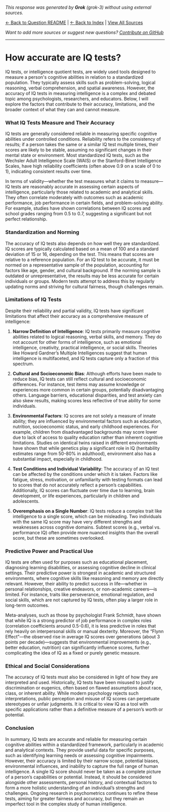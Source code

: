 <!-- 
Generated by: grok
Model: grok-3
Prompt type: default
Generated at: 2025-06-18T09:59:28.850472
-->

*This response was generated by **Grok** (grok-3) without using external sources.*

[← Back to Question README](README.md) | [← Back to Index](../README.md) | [View All Sources](../allsources.md)

*Want to add more sources or suggest new questions? [Contribute on GitHub](https://github.com/justinwest/SuggestedSources)*

---

# How accurate are IQ tests?

IQ tests, or intelligence quotient tests, are widely used tools designed to measure a person's cognitive abilities in relation to a standardized population. They typically assess skills such as problem-solving, logical reasoning, verbal comprehension, and spatial awareness. However, the accuracy of IQ tests in measuring intelligence is a complex and debated topic among psychologists, researchers, and educators. Below, I will explore the factors that contribute to their accuracy, limitations, and the broader context of what they can and cannot measure.

### What IQ Tests Measure and Their Accuracy
IQ tests are generally considered reliable in measuring specific cognitive abilities under controlled conditions. Reliability refers to the consistency of results; if a person takes the same or a similar IQ test multiple times, their scores are likely to be stable, assuming no significant changes in their mental state or environment. Most standardized IQ tests, such as the Wechsler Adult Intelligence Scale (WAIS) or the Stanford-Binet Intelligence Scales, have high reliability coefficients (often above 0.9 on a scale of 0 to 1), indicating consistent results over time.

In terms of validity—whether the test measures what it claims to measure—IQ tests are reasonably accurate in assessing certain aspects of intelligence, particularly those related to academic and analytical skills. They often correlate moderately with outcomes such as academic performance, job performance in certain fields, and problem-solving ability. For example, studies have shown correlations between IQ scores and school grades ranging from 0.5 to 0.7, suggesting a significant but not perfect relationship.

### Standardization and Norming
The accuracy of IQ tests also depends on how well they are standardized. IQ scores are typically calculated based on a mean of 100 and a standard deviation of 15 or 16, depending on the test. This means that scores are relative to a reference population. For an IQ test to be accurate, it must be normed on a representative sample of the population, accounting for factors like age, gender, and cultural background. If the norming sample is outdated or unrepresentative, the results may be less accurate for certain individuals or groups. Modern tests attempt to address this by regularly updating norms and striving for cultural fairness, though challenges remain.

### Limitations of IQ Tests
Despite their reliability and partial validity, IQ tests have significant limitations that affect their accuracy as a comprehensive measure of intelligence:

1. **Narrow Definition of Intelligence**: IQ tests primarily measure cognitive abilities related to logical reasoning, verbal skills, and memory. They do not account for other forms of intelligence, such as emotional intelligence, creativity, practical intelligence, or social skills. Theories like Howard Gardner’s Multiple Intelligences suggest that human intelligence is multifaceted, and IQ tests capture only a fraction of this spectrum.

2. **Cultural and Socioeconomic Bias**: Although efforts have been made to reduce bias, IQ tests can still reflect cultural and socioeconomic differences. For instance, test items may assume knowledge or experiences more common in certain groups, potentially disadvantaging others. Language barriers, educational disparities, and test anxiety can also skew results, making scores less reflective of true ability for some individuals.

3. **Environmental Factors**: IQ scores are not solely a measure of innate ability; they are influenced by environmental factors such as education, nutrition, socioeconomic status, and early childhood experiences. For example, children from disadvantaged backgrounds may score lower due to lack of access to quality education rather than inherent cognitive limitations. Studies on identical twins raised in different environments have shown that while genetics play a significant role in IQ (heritability estimates range from 50-80% in adulthood), environment also has a substantial impact, especially in childhood.

4. **Test Conditions and Individual Variability**: The accuracy of an IQ test can be affected by the conditions under which it is taken. Factors like fatigue, stress, motivation, or unfamiliarity with testing formats can lead to scores that do not accurately reflect a person’s capabilities. Additionally, IQ scores can fluctuate over time due to learning, brain development, or life experiences, particularly in children and adolescents.

5. **Overemphasis on a Single Number**: IQ tests reduce a complex trait like intelligence to a single score, which can be misleading. Two individuals with the same IQ score may have very different strengths and weaknesses across cognitive domains. Subtest scores (e.g., verbal vs. performance IQ) often provide more nuanced insights than the overall score, but these are sometimes overlooked.

### Predictive Power and Practical Use
IQ tests are often used for purposes such as educational placement, diagnosing learning disabilities, or assessing cognitive decline in clinical settings. Their predictive power is strongest in academic and structured environments, where cognitive skills like reasoning and memory are directly relevant. However, their ability to predict success in life—whether in personal relationships, creative endeavors, or non-academic careers—is limited. For instance, traits like perseverance, emotional regulation, and social skills, which are not captured by IQ tests, often play a larger role in long-term outcomes.

Meta-analyses, such as those by psychologist Frank Schmidt, have shown that while IQ is a strong predictor of job performance in complex roles (correlation coefficients around 0.5-0.6), it is less predictive in roles that rely heavily on interpersonal skills or manual dexterity. Moreover, the “Flynn Effect”—the observed rise in average IQ scores over generations (about 3 points per decade)—suggests that environmental improvements (e.g., better education, nutrition) can significantly influence scores, further complicating the idea of IQ as a fixed or purely genetic measure.

### Ethical and Social Considerations
The accuracy of IQ tests must also be considered in light of how they are interpreted and used. Historically, IQ tests have been misused to justify discrimination or eugenics, often based on flawed assumptions about race, class, or inherent ability. While modern psychology rejects such interpretations, public perception and misuse of IQ scores can perpetuate stereotypes or unfair judgments. It is critical to view IQ as a tool with specific applications rather than a definitive measure of a person’s worth or potential.

### Conclusion
In summary, IQ tests are accurate and reliable for measuring certain cognitive abilities within a standardized framework, particularly in academic and analytical contexts. They provide useful data for specific purposes, such as identifying learning needs or assessing cognitive impairments. However, their accuracy is limited by their narrow scope, potential biases, environmental influences, and inability to capture the full range of human intelligence. A single IQ score should never be taken as a complete picture of a person’s capabilities or potential. Instead, it should be considered alongside other assessments, personal history, and contextual factors to form a more holistic understanding of an individual’s strengths and challenges. Ongoing research in psychometrics continues to refine these tests, aiming for greater fairness and accuracy, but they remain an imperfect tool in the complex study of human intelligence.